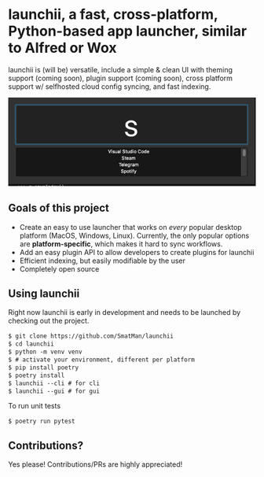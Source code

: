 # launchii, a fast, cross-platform, Python-based app launcher, similar to Alfred or Wox

launchii is (will be) versatile, include a simple & clean UI with theming support (coming soon), plugin support (coming soon), cross platform support w/ selfhosted cloud config syncing, and fast indexing.

![](https://github.com/SmatMan/launchii/blob/main/imgs/main.png)

## Goals of this project
- Create an easy to use launcher that works on *every* popular desktop platform (MacOS, Windows, Linux). Currently, the only popular options are **platform-specific**, which makes it hard to sync workflows.
- Add an easy plugin API to allow developers to create plugins for launchii
- Efficient indexing, but easily modifiable by the user
- Completely open source

## Using launchii

Right now launchii is early in development and needs to be launched by checking out the project.

```console
$ git clone https://github.com/SmatMan/launchii
$ cd launchii
$ python -m venv venv
$ # activate your environment, different per platform
$ pip install poetry
$ poetry install
$ launchii --cli # for cli
$ launchii --gui # for gui
```

To run unit tests
```console
$ poetry run pytest
```

## Contributions?
Yes please! Contributions/PRs are highly appreciated!
